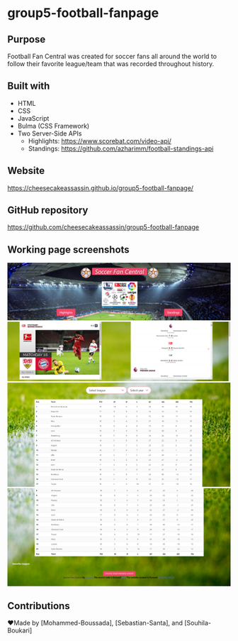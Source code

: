 # group5-football-fanpage

## Purpose
Football Fan Central was created for soccer fans all around the world to follow their favorite league/team that was recorded throughout history.


## Built with
* HTML
* CSS
* JavaScript
* Bulma (CSS Framework)
* Two Server-Side APIs
  * Highlights: https://www.scorebat.com/video-api/
  * Standings: https://github.com/azharimm/football-standings-api


## Website 
https://cheesecakeassassin.github.io/group5-football-fanpage/

## GitHub repository 
https://github.com/cheesecakeassassin/group5-football-fanpage


## Working page screenshots 
<img src="./assets/images/firstscreenshot.png">
<img src="./assets/images/secondScreenshot.png">
<img src="./assets/images/thirdScreenshot.png">
<img src="./assets/images/fourthScreenshot.png">


## Contributions
❤️Made by [Mohammed-Boussada], [Sebastian-Santa], and [Souhila-Boukari]

